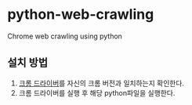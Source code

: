 # python-web-crawling
Chrome web crawling using python

## 설치 방법
1. [크롬 드라이버](https://chromedriver.chromium.org/downloads)를 자신의 크롬 버전과 일치하는지 확인한다.
2. 크롬 드라이버를 실행 후 해당 python파일을 실행한다.

